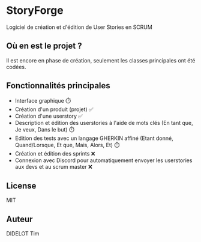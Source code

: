 # StoryForge
Logiciel de création et d'édition de User Stories en SCRUM

## Où en est le projet ?
Il est encore en phase de création, seulement les classes principales ont été codées.

## Fonctionnalités principales
- Interface graphique ⏱️
- Création d'un produit (projet) ✅
- Création d'une userstory ✅
- Description et édition des userstories à l'aide de mots clés (En tant que, Je veux, Dans le but) ⏱️
- Edition des tests avec un langage GHERKIN affiné (Etant donné, Quand/Lorsque, Et que, Mais, Alors, Et) ⏱️
- Création et édition des sprints ❌
- Connexion avec Discord pour automatiquement envoyer les userstories aux devs et au scrum master ❌ 

## License
MIT

## Auteur
DIDELOT Tim
